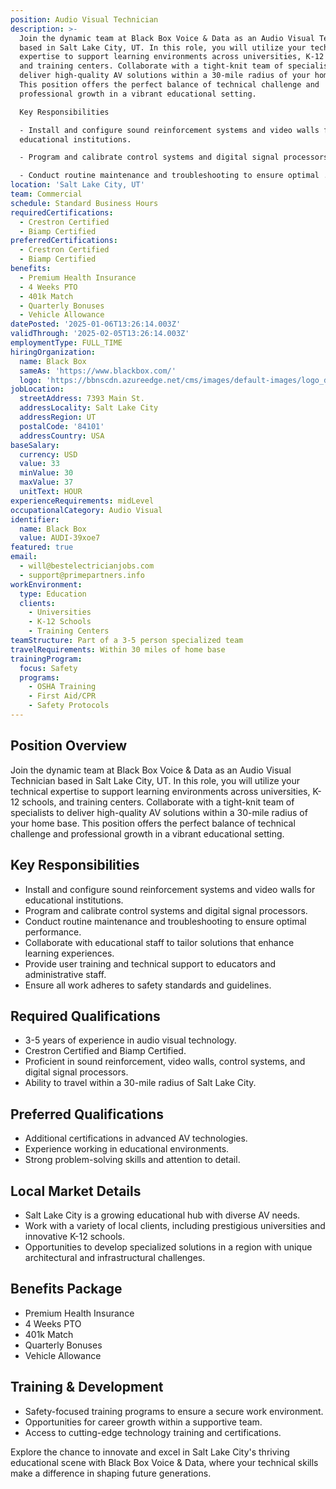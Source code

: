 ```yaml
---
position: Audio Visual Technician
description: >-
  Join the dynamic team at Black Box Voice & Data as an Audio Visual Technician
  based in Salt Lake City, UT. In this role, you will utilize your technical
  expertise to support learning environments across universities, K-12 schools,
  and training centers. Collaborate with a tight-knit team of specialists to
  deliver high-quality AV solutions within a 30-mile radius of your home base.
  This position offers the perfect balance of technical challenge and
  professional growth in a vibrant educational setting.

  Key Responsibilities

  - Install and configure sound reinforcement systems and video walls for
  educational institutions.

  - Program and calibrate control systems and digital signal processors.

  - Conduct routine maintenance and troubleshooting to ensure optimal ...
location: 'Salt Lake City, UT'
team: Commercial
schedule: Standard Business Hours
requiredCertifications:
  - Crestron Certified
  - Biamp Certified
preferredCertifications:
  - Crestron Certified
  - Biamp Certified
benefits:
  - Premium Health Insurance
  - 4 Weeks PTO
  - 401k Match
  - Quarterly Bonuses
  - Vehicle Allowance
datePosted: '2025-01-06T13:26:14.003Z'
validThrough: '2025-02-05T13:26:14.003Z'
employmentType: FULL_TIME
hiringOrganization:
  name: Black Box
  sameAs: 'https://www.blackbox.com/'
  logo: 'https://bbnscdn.azureedge.net/cms/images/default-images/logo_dark.png'
jobLocation:
  streetAddress: 7393 Main St.
  addressLocality: Salt Lake City
  addressRegion: UT
  postalCode: '84101'
  addressCountry: USA
baseSalary:
  currency: USD
  value: 33
  minValue: 30
  maxValue: 37
  unitText: HOUR
experienceRequirements: midLevel
occupationalCategory: Audio Visual
identifier:
  name: Black Box
  value: AUDI-39xoe7
featured: true
email:
  - will@bestelectricianjobs.com
  - support@primepartners.info
workEnvironment:
  type: Education
  clients:
    - Universities
    - K-12 Schools
    - Training Centers
teamStructure: Part of a 3-5 person specialized team
travelRequirements: Within 30 miles of home base
trainingProgram:
  focus: Safety
  programs:
    - OSHA Training
    - First Aid/CPR
    - Safety Protocols
---
```



## Position Overview
Join the dynamic team at Black Box Voice & Data as an Audio Visual Technician based in Salt Lake City, UT. In this role, you will utilize your technical expertise to support learning environments across universities, K-12 schools, and training centers. Collaborate with a tight-knit team of specialists to deliver high-quality AV solutions within a 30-mile radius of your home base. This position offers the perfect balance of technical challenge and professional growth in a vibrant educational setting.

## Key Responsibilities
- Install and configure sound reinforcement systems and video walls for educational institutions.
- Program and calibrate control systems and digital signal processors.
- Conduct routine maintenance and troubleshooting to ensure optimal performance.
- Collaborate with educational staff to tailor solutions that enhance learning experiences.
- Provide user training and technical support to educators and administrative staff.
- Ensure all work adheres to safety standards and guidelines.

## Required Qualifications
- 3-5 years of experience in audio visual technology.
- Crestron Certified and Biamp Certified.
- Proficient in sound reinforcement, video walls, control systems, and digital signal processors.
- Ability to travel within a 30-mile radius of Salt Lake City.

## Preferred Qualifications
- Additional certifications in advanced AV technologies.
- Experience working in educational environments.
- Strong problem-solving skills and attention to detail.

## Local Market Details
- Salt Lake City is a growing educational hub with diverse AV needs.
- Work with a variety of local clients, including prestigious universities and innovative K-12 schools.
- Opportunities to develop specialized solutions in a region with unique architectural and infrastructural challenges.

## Benefits Package
- Premium Health Insurance
- 4 Weeks PTO
- 401k Match
- Quarterly Bonuses
- Vehicle Allowance

## Training & Development
- Safety-focused training programs to ensure a secure work environment.
- Opportunities for career growth within a supportive team.
- Access to cutting-edge technology training and certifications.

Explore the chance to innovate and excel in Salt Lake City's thriving educational scene with Black Box Voice & Data, where your technical skills make a difference in shaping future generations.

